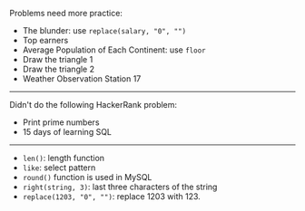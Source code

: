 Problems need more practice:

- The blunder: use ```replace(salary, "0", "")```
- Top earners
- Average Population of Each Continent: use ```floor```
- Draw the triangle 1
- Draw the triangle 2
- Weather Observation Station 17



---------------------------------------------------------


Didn't do the following HackerRank problem: 
- Print prime numbers 
- 15 days of learning SQL

----------------------------------------------------------

- ```len()```: length function 
- ```like```: select pattern
- ```round()``` function is used in MySQL
- ```right(string, 3)```: last three characters of the string
- ```replace(1203, "0", "")```: replace 1203 with 123. 
